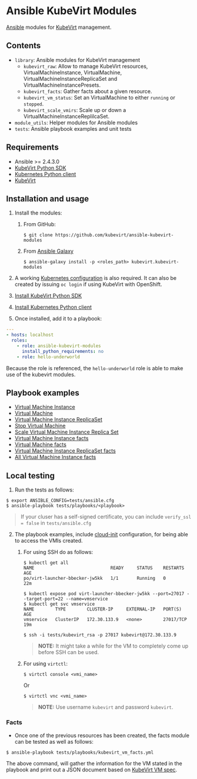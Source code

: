 # Ansible KubeVirt Modules

[Ansible](https://github.com/ansible/ansible) modules for [KubeVirt](https://github.com/kubevirt/kubevirt) management.

## Contents

- `library`: Ansible modules for KubeVirt management
    - `kubevirt_raw`: Allow to manage KubeVirt resources, VirtualMachineInstance, VirtualMachine, VirtualMachineInstanceReplicaSet and VirtualMachineInstancePresets.
    - `kubevirt_facts`: Gather facts about a given resource.
    - `kubevirt_vm_status`: Set an VirtualMachine to either `running` or `stopped`.
    - `kubevirt_scale_vmirs`: Scale up or down a VirtualMachineInstanceReplilcaSet.
- `module_utils`: Helper modules for Ansible modules
- `tests`: Ansible playbook examples and unit tests

## Requirements

- Ansible >= 2.4.3.0
- [KubeVirt Python SDK](https://github.com/kubevirt/client-python)
- [Kubernetes Python client](https://github.com/kubernetes-client/python)
- [KubeVirt](https://github.com/kubevirt/kubevirt)

## Installation and usage

1. Install the modules:
    1. From GitHub:

        ```shell
        $ git clone https://github.com/kubevirt/ansible-kubevirt-modules
        ```

    2. From [Ansible Galaxy](https://galaxy.ansible.com/kubevirt/kubevirt-modules/)

        ```shell
        $ ansible-galaxy install -p <roles_path> kubevirt.kubevirt-modules
        ```

2. A working [Kubernetes configuration](https://kubernetes.io/docs/concepts/configuration/organize-cluster-access-kubeconfig/) is also required. It can also be created by issuing `oc login` if using KubeVirt with OpenShift.

3. [Install KubeVirt Python SDK](https://github.com/kubevirt/client-python#installation--usage)

4. [Install Kubernetes Python client](https://github.com/kubernetes-client/python/#installation)

5. Once installed, add it to a playbook:

```yaml
---
- hosts: localhost
  roles:
    - role: ansible-kubevirt-modules
      install_python_requirements: no
    - role: hello-underworld
```

Because the role is referenced, the `hello-underworld` role is able to make use of the kubevirt modules.

## Playbook examples

* [Virtual Machine Instance](tests/playbooks/kubevirt_raw_vmi.yml)
* [Virtual Machine](tests/playbooks/kubevirt_raw_vm.yml)
* [Virtual Machine Instance ReplicaSet](tests/playbooks/kubevirt_raw_vmirs.yml)
* [Stop Virtual Machine](tests/playbooks/kubevirt_vm_stopped.yml)
* [Scale Virtual Machine Instance Replica Set](tests/playbooks/kubevirt_scale_vmirs.yml)
* [Virtual Machine Instance facts](tests/playbooks/kubevirt_vmi_facts.yml)
* [Virtual Machine facts](tests/playbooks/kubevirt_vm_facts.yml)
* [Virtual Machine Instance ReplicaSet facts](tests/playbooks/kubevirt_vmirs_facts.yml)
* [All Virtual Machine Instance facts](tests/playbooks/kubevirt_all_vmis_facts.yml)

## Local testing

1. Run the tests as follows:

```shell
$ export ANSIBLE_CONFIG=tests/ansible.cfg
$ ansible-playbook tests/playbooks/<playbook>
```
> If your cluser has a self-signed certificate, you can include `verify_ssl = false` in `tests/ansible.cfg`

2. The playbook examples, include [cloud-init](http://cloudinit.readthedocs.io/en/latest/) configuration, for being able to access the VMIs created.

    1. For using SSH do as follows:
      
        ```shell
        $ kubectl get all
        NAME                             READY     STATUS    RESTARTS   AGE
        po/virt-launcher-bbecker-jw5kk   1/1       Running   0          22m
        
        $ kubectl expose pod virt-launcher-bbecker-jw5kk --port=27017 --target-port=22 --name=vmservice
        $ kubectl get svc vmservice
        NAME        TYPE        CLUSTER-IP     EXTERNAL-IP   PORT(S)     AGE
        vmservice   ClusterIP   172.30.133.9   <none>        27017/TCP   19m
        
        $ ssh -i tests/kubevirt_rsa -p 27017 kubevirt@172.30.133.9
        ```
      
        > **NOTE:** It might take a while for the VM to completely come up before SSH can be used.

    2. For using `virtctl`:

        ```shell
        $ virtctl console <vmi_name>
        ```

        Or

        ```shell
        $ virtctl vnc <vmi_name>
        ```

        > **NOTE:** Use username `kubevirt` and password `kubevirt`.


### Facts

* Once one of the previous resources has been created, the facts module can be tested as well as follows:

```shell
$ ansible-playbook tests/playbooks/kubevirt_vm_facts.yml
```

The above command, will gather the information for the VM stated in the playbook and print out a JSON document based on [KubeVirt VM spec](https://kubevirt.io/api-reference/master/definitions.html#_v1_virtualmachine).
